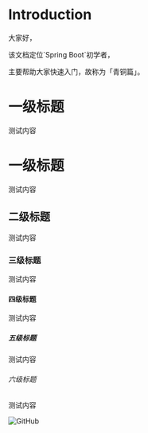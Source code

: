 # Introduction

<p>大家好，</p>
<p>该文档定位`Spring Boot`初学者，</p>
<p>主要帮助大家快速入门，故称为「青铜篇」。</p>

# 一级标题

测试内容

# 一级标题
测试内容

## 二级标题
测试内容

### 三级标题
测试内容

#### 四级标题
测试内容


##### 五级标题
测试内容


###### 六级标题
测试内容



![GitHub](https://img.shields.io/github/license/wukongnotnull/spring-boot-quickstart-wukongnote?color=blue&label=black&logo=github&logoColor=red&style=plastic)